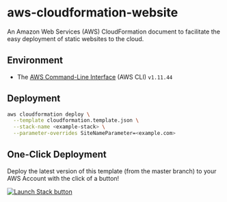 # aws-cloudformation-website

An Amazon Web Services (AWS) CloudFormation document to facilitate the easy deployment of static websites to the cloud.

## Environment

- The [AWS Command-Line Interface](https://aws.amazon.com/cli/) (AWS CLI) `v1.11.44`

## Deployment

```bash
aws cloudformation deploy \
  --template cloudformation.template.json \
  --stack-name <example-stack> \
  --parameter-overrides SiteNameParameter=<example.com>
```

## One-Click Deployment

Deploy the latest version of this template (from the master branch) to your AWS Account 
with the click of a button!

[![Launch Stack button][2]][1]

  [1]: https://console.aws.amazon.com/cloudformation/home?region=us-east-1#/stacks/new?stackName=static-website-stack&templateURL=https://s3.amazonaws.com/aws-cloudformation-website/cloudformation.template.json
  [2]: https://s3.amazonaws.com/cloudformation-examples/cloudformation-launch-stack.png (Launch Stack)
